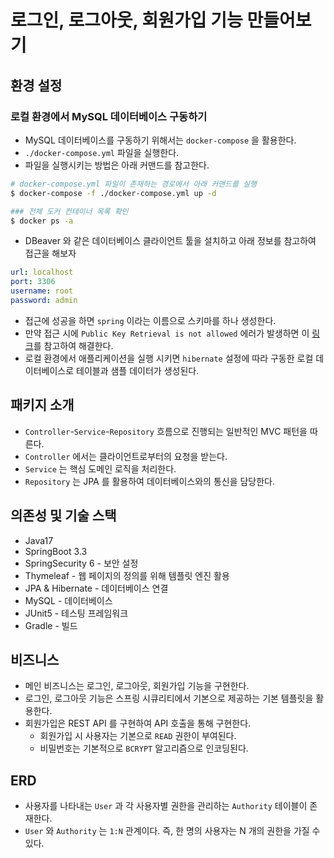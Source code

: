 # 로그인, 로그아웃, 회원가입 기능 만들어보기

## 환경 설정

### 로컬 환경에서 MySQL 데이터베이스 구동하기

- MySQL 데이터베이스를 구동하기 위해서는 `docker-compose` 을 활용한다.
- `./docker-compose.yml` 파일을 실행한다.
- 파일을 실행시키는 방법은 아래 커맨드를 참고한다.

```bash
# docker-compose.yml 파일이 존재하는 경로에서 아래 커맨드를 실행
$ docker-compose -f ./docker-compose.yml up -d

### 전체 도커 컨테이너 목록 확인
$ docker ps -a
```

- DBeaver 와 같은 데이터베이스 클라이언트 툴을 설치하고 아래 정보를 참고하여 접근을 해보자
```yml
url: localhost
port: 3306
username: root
password: admin
```

- 접근에 성공을 하면 `spring` 이라는 이름으로 스키마를 하나 생성한다.
- 만약 접근 시에 `Public Key Retrieval is not allowed` 에러가 발생하면 이 [링크](https://velog.io/@dailylifecoding/DBeaver-MySQL-connecting-error-Public-Key-Retrieval-is-not-allowed-solved)를 참고하여 해결한다.
- 로컬 환경에서 애플리케이션을 실행 시키면 `hibernate` 설정에 따라 구동한 로컬 데이터베이스로 테이블과 샘플 데이터가 생성된다.

## 패키지 소개

- `Controller`-`Service`-`Repository` 흐름으로 진행되는 일반적인 MVC 패턴을 따른다.
- `Controller` 에서는 클라이언트로부터의 요청을 받는다.
- `Service` 는 핵심 도메인 로직을 처리한다.
- `Repository` 는 JPA 를 활용하여 데이터베이스와의 통신을 담당한다.

## 의존성 및 기술 스택

- Java17
- SpringBoot 3.3
- SpringSecurity 6 - 보안 설정
- Thymeleaf - 웹 페이지의 정의를 위해 템플릿 엔진 활용
- JPA & Hibernate - 데이터베이스 연결
- MySQL - 데이터베이스
- JUnit5 - 테스팅 프레임워크
- Gradle - 빌드

## 비즈니스

- 메인 비즈니스는 로그인, 로그아웃, 회원가입 기능을 구현한다.
- 로그인, 로그아웃 기능은 스프링 시큐리티에서 기본으로 제공하는 기본 템플릿을 활용한다.
- 회원가입은 REST API 를 구현하여 API 호출을 통해 구현한다.
  - 회원가입 시 사용자는 기본으로 `READ` 권한이 부여된다. 
  - 비밀번호는 기본적으로 `BCRYPT` 알고리즘으로 인코딩된다.

## ERD

- 사용자를 나타내는 `User` 과 각 사용자별 권한을 관리하는 `Authority` 테이블이 존재한다.
- `User` 와 `Authority` 는 `1:N` 관계이다. 즉, 한 명의 사용자는 N 개의 권한을 가질 수 있다.